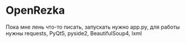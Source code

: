 # OpenRezka
Пока мне лень что-то писать, запускать нужно app.py, для работы нужны requests, PyQt5, pyside2, BeautifulSoup4, lxml
